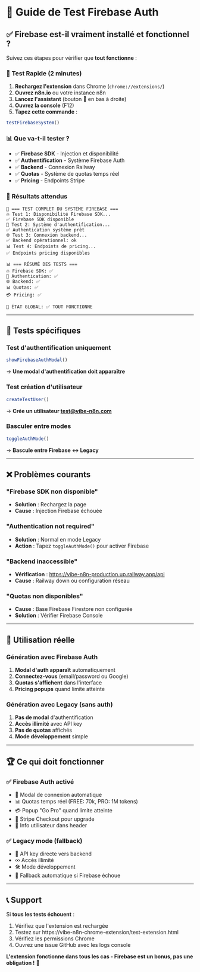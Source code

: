 # 🧪 Guide de Test Firebase Auth

## ✅ **Firebase est-il vraiment installé et fonctionnel ?**

Suivez ces étapes pour vérifier que **tout fonctionne** :

### 🚀 **Test Rapide (2 minutes)**

1. **Rechargez l'extension** dans Chrome (`chrome://extensions/`)
2. **Ouvrez n8n.io** ou votre instance n8n
3. **Lancez l'assistant** (bouton 🤖 en bas à droite)
4. **Ouvrez la console** (F12)
5. **Tapez cette commande** :

```javascript
testFirebaseSystem()
```

### 📊 **Que va-t-il tester ?**

- ✅ **Firebase SDK** - Injection et disponibilité
- ✅ **Authentification** - Système Firebase Auth
- ✅ **Backend** - Connexion Railway
- ✅ **Quotas** - Système de quotas temps réel  
- ✅ **Pricing** - Endpoints Stripe

### 🎯 **Résultats attendus**

```
🧪 === TEST COMPLET DU SYSTÈME FIREBASE ===
🔥 Test 1: Disponibilité Firebase SDK...
✅ Firebase SDK disponible
🔐 Test 2: Système d'authentification...
✅ Authentication système prêt
🌐 Test 3: Connexion backend...
✅ Backend opérationnel: ok
📊 Test 4: Endpoints de pricing...
✅ Endpoints pricing disponibles

📊 === RÉSUMÉ DES TESTS ===
🔥 Firebase SDK: ✅
🔐 Authentication: ✅
🌐 Backend: ✅
📊 Quotas: ✅
💳 Pricing: ✅

🎯 ÉTAT GLOBAL: ✅ TOUT FONCTIONNE
```

---

## 🔧 **Tests spécifiques**

### **Test d'authentification uniquement**
```javascript
showFirebaseAuthModal()
```
→ **Une modal d'authentification doit apparaître**

### **Test création d'utilisateur**
```javascript
createTestUser()
```
→ **Crée un utilisateur test@vibe-n8n.com**

### **Basculer entre modes**
```javascript
toggleAuthMode()
```
→ **Bascule entre Firebase ↔ Legacy**

---

## ❌ **Problèmes courants**

### **"Firebase SDK non disponible"**
- **Solution** : Rechargez la page
- **Cause** : Injection Firebase échouée

### **"Authentication not required"**
- **Solution** : Normal en mode Legacy
- **Action** : Tapez `toggleAuthMode()` pour activer Firebase

### **"Backend inaccessible"**
- **Vérification** : https://vibe-n8n-production.up.railway.app/api
- **Cause** : Railway down ou configuration réseau

### **"Quotas non disponibles"**
- **Cause** : Base Firebase Firestore non configurée
- **Solution** : Vérifier Firebase Console

---

## 🎯 **Utilisation réelle**

### **Génération avec Firebase Auth**
1. **Modal d'auth apparaît** automatiquement
2. **Connectez-vous** (email/password ou Google)
3. **Quotas s'affichent** dans l'interface
4. **Pricing popups** quand limite atteinte

### **Génération avec Legacy (sans auth)**
1. **Pas de modal** d'authentification
2. **Accès illimité** avec API key
3. **Pas de quotas** affichés
4. **Mode développement** simple

---

## 🏆 **Ce qui doit fonctionner**

### ✅ **Firebase Auth activé**
- 🔐 Modal de connexion automatique
- 📊 Quotas temps réel (FREE: 70k, PRO: 1M tokens)  
- 💳 Popup "Go Pro" quand limite atteinte
- 🏪 Stripe Checkout pour upgrade
- 👤 Info utilisateur dans header

### ✅ **Legacy mode (fallback)**
- 🔑 API key directe vers backend
- ∞ Accès illimité 
- 🛠️ Mode développement
- 🔄 Fallback automatique si Firebase échoue

---

## 📞 **Support**

Si **tous les tests échouent** :
1. Vérifiez que l'extension est rechargée
2. Testez sur https://vibe-n8n-chrome-extension/test-extension.html
3. Vérifiez les permissions Chrome
4. Ouvrez une issue GitHub avec les logs console

**L'extension fonctionne dans tous les cas - Firebase est un bonus, pas une obligation !** 🚀 